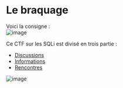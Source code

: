 # Le braquage

Voici la consigne :</br>
![image](https://user-images.githubusercontent.com/73934639/174605708-d8769fa5-04a0-4bef-b550-bfe8637ad3ee.png)


Ce CTF sur les SQLi est divisé en trois partie :</br>
- [Discussions](https://github.com/Nouman404/404CTF_2022/tree/main/Web/Le%20braquage/Discussions)
- [Informations](https://github.com/Nouman404/404CTF_2022/tree/main/Web/Le%20braquage/Informations)
- [Rencontres](https://github.com/Nouman404/404CTF_2022/tree/main/Web/Le%20braquage/Rencontres)

![image](https://user-images.githubusercontent.com/73934639/174604828-5be7d334-40ee-4edc-9e2a-f997539e9f65.png)
